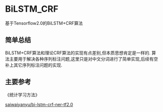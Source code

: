 # BiLSTM_CRF

基于Tensorflow2.0的BiLSTM+CRF算法

## 简单总结
BiLSTM+CRF算法和理论CRF算法的实现有点差别,但本质思想肯定是一样的.
算法主要用于解决各种序列标注问题,这里只是对中文分词进行了简单实现,后续有空补上其它序列标注问题的实现.

## 主要参考

《统计学习方法》

[saiwaiyanyu/bi-lstm-crf-ner-tf2.0](https://github.com/saiwaiyanyu/bi-lstm-crf-ner-tf2.0)

